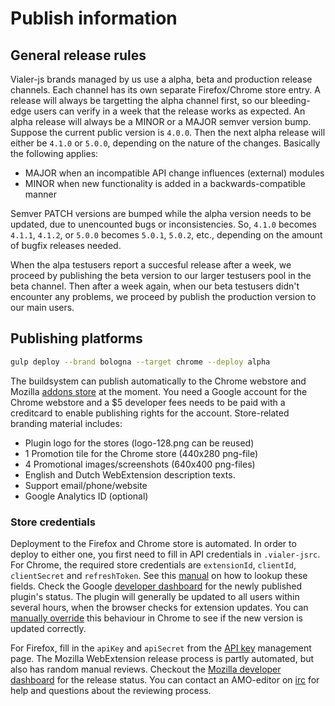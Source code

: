 # Publish information

## General release rules
Vialer-js brands managed by us use a alpha, beta and production release channels.
Each channel has its own separate Firefox/Chrome store entry. A release will
always be targetting the alpha channel first, so our bleeding-edge users
can verify in a week that the release works as expected. An alpha release will
always be a MINOR or a MAJOR semver version bump. Suppose the current public
version is `4.0.0`. Then the next alpha release will either be `4.1.0` or
`5.0.0`, depending on the nature of the changes. Basically the following applies:

* MAJOR when an incompatible API change influences (external) modules
* MINOR when new functionality is added in a backwards-compatible manner

Semver PATCH versions are bumped while the alpha version needs to be updated,
due to unencounted bugs or inconsistencies. So, `4.1.0` becomes `4.1.1`, `4.1.2`,
or `5.0.0` becomes `5.0.1`, `5.0.2`, etc., depending on the amount of bugfix
releases needed.

When the alpa testusers report a succesful release after a week, we proceed by
publishing the beta version to our larger testusers pool in the beta channel.
Then after a week again, when our beta testusers didn't encounter any problems,
we proceed by publish the production version to our main users.


## Publishing platforms
```bash
gulp deploy --brand bologna --target chrome --deploy alpha
```
The buildsystem can publish automatically to the Chrome webstore and
Mozilla [addons store](https://addons.mozilla.org) at the moment.
You need a Google account for the Chrome webstore and a $5 developer fees
needs to be paid with a creditcard to enable publishing rights for the account.
Store-related branding material includes:
* Plugin logo for the stores (logo-128.png can be reused)
* 1 Promotion tile for the Chrome store (440x280 png-file)
* 4 Promotional images/screenshots (640x400 png-files)
* English and Dutch WebExtension description texts.
* Support email/phone/website
* Google Analytics ID (optional)

### Store credentials
Deployment to the Firefox and Chrome store is automated. In order to deploy
to either one, you first need to fill in API credentials in `.vialer-jsrc`.
For Chrome, the required store credentials are `extensionId`, `clientId`, `clientSecret`
and `refreshToken`. See this [manual](https://github.com/DrewML/chrome-webstore-upload/blob/master/How%20to%20generate%20Google%20API%20keys.md)
on how to lookup these fields. Check the Google [developer dashboard](https://chrome.google.com/webstore/developer/dashboard?)
for the newly published plugin's status. The plugin will generally be updated to all users
within several hours, when the browser checks for extension updates. You can [manually override](https://developer.chrome.com/apps/autoupdate#testing)
this behaviour in Chrome to see if the new version is updated correctly.

For Firefox, fill in the `apiKey` and `apiSecret` from the [API key](https://addons.mozilla.org/nl/developers/addon/api/key/) management page.
The Mozilla WebExtension release process is partly automated, but also has random
manual reviews. Checkout the [Mozilla developer dashboard](https://addons.mozilla.org/nl/developers/addon/vialer/versions)
for the release status. You can contact an AMO-editor on [irc](irc://mozilla.org/%23amo)
for help and questions about the reviewing process.
